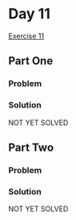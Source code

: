 # Day 11

[Exercise 11](https://adventofcode.com/2023/day/11)

## Part One

### Problem

### Solution

NOT YET SOLVED

## Part Two

### Problem

### Solution

NOT YET SOLVED
